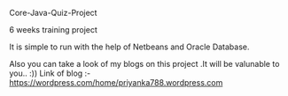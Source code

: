 Core-Java-Quiz-Project

6 weeks training project

It is simple to run with the help of Netbeans and Oracle Database.

Also you can take a look of my blogs on this project .It will be valunable to you.. :))
Link of blog :-https://wordpress.com/home/priyanka788.wordpress.com
